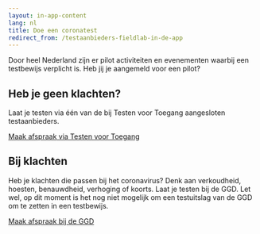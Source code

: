 ```yaml
---
layout: in-app-content
lang: nl
title: Doe een coronatest
redirect_from: /testaanbieders-fieldlab-in-de-app
---
```

Door heel Nederland zijn er pilot activiteiten en evenementen waarbij een testbewijs verplicht is. Heb jij je aangemeld voor een pilot? 

## Heb je geen klachten?
Laat je testen via één van de bij Testen voor Toegang aangesloten testaanbieders.

<a href="https://www.testenvoortoegang.nl" class="btn btn--cta">Maak afspraak<span class="screen-reader-text"> via Testen voor Toegang</span></a>

## Bij klachten
Heb je klachten die passen bij het coronavirus? Denk aan verkoudheid, hoesten, benauwdheid, verhoging of koorts. Laat je testen bij de GGD. Let wel, op dit moment is het nog niet mogelijk om een testuitslag van de GGD om te zetten in een testbewijs.

<a href="https://www.coronatest.nl" class="btn btn--cta">Maak afspraak<span class="screen-reader-text"> bij de GGD</span></a>

